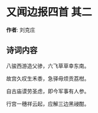 # 又闻边报四首  其二

**作者**: 刘克庄

## 诗词内容

八骏西游造父骖，六飞草草幸东南。

故宫久叹生禾黍，急驿毋烦贡荔柑。

自古庙谟劳圣虑，即今军事有人参。

行宫一穗祥云起，应解三边黑祲酣。

